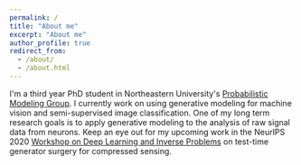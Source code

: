 ```yaml
---
permalink: /
title: "About me"
excerpt: "About me"
author_profile: true
redirect_from: 
  - /about/
  - /about.html
---
```


I'm a third year PhD student in Northeastern University's [Probabilistic Modeling Group](https://www.ccs.neu.edu/home/jwvdm/).
I currently work on using generative modeling for machine vision and semi-supervised image classification.
One of my long term research goals is to apply generative modeling to the analysis of raw signal data from neurons.
Keep an eye out for my upcoming work in the NeurIPS 2020 [Workshop on Deep Learning and Inverse Problems](https://deep-inverse.org/) on test-time generator surgery for compressed sensing.
